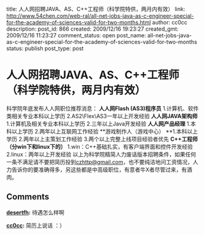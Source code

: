 title: 人人网招聘JAVA、AS、C++工程师（科学院特供，两月内有效）
link: http://www.54chen.com/web-ral/all-net-jobs-java-as-c-engineer-special-for-the-academy-of-sciences-valid-for-two-months.html
author: cc0cc
description: 
post_id: 866
created: 2009/12/16 19:23:27
created_gmt: 2009/12/16 11:23:27
comment_status: open
post_name: all-net-jobs-java-as-c-engineer-special-for-the-academy-of-sciences-valid-for-two-months
status: publish
post_type: post

# 人人网招聘JAVA、AS、C++工程师（科学院特供，两月内有效）

科学院年底发布人人网职位推荐消息： **人人网Flash (AS3)程序员** 1.计算机、软件类相关专业本科以上学历 2.AS2\Flex\AS3一年以上开发经验 **人人网JAVA架构师** 1.计算机及相关专业本科以上学历 2.三年以上Java开发经验 **人人网产品经理** 1.本科以上学历 2.两年以上互联网工作经验 **游戏制作人（游戏中心） **1.本科以上学历 2.两年以上主策划工作经验 3.两个以上完整上线项目经验者优先 **C++工程师（分win下和linux下的）** 1.win：C++基础扎实，有客户端界面和控件开发经验 2.linux：两年以上开发经验 以上为科学院精简人力废话版本招聘条件，如果任何一条不满足请不要把简历投到[czhttp@gmail.com](mailto:czhttp@gmail.com)，也不要纯洁地问工资情况，人力告诉你的要准确得多，另这些都是中高级职位，有意者牛X者尽管过来，有酒肉。

## Comments

**[desertfh](#12105 "2010-01-07 14:21:43"):** 待遇怎么样啊

**[cc0cc](#12107 "2010-01-07 18:00:50"):** 简历上说话 ：）

